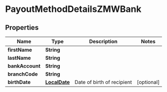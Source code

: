 

# PayoutMethodDetailsZMWBank

## Properties

Name | Type | Description | Notes
------------ | ------------- | ------------- | -------------
**firstName** | **String** |  | 
**lastName** | **String** |  | 
**bankAccount** | **String** |  | 
**branchCode** | **String** |  | 
**birthDate** | [**LocalDate**](LocalDate.md) | Date of birth of recipient |  [optional]



